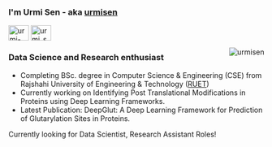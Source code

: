 ### I'm Urmi Sen - aka [urmisen](https://github.com/urmisen/urmisen)
<p align="left">
<!-- <a href="https://twitter.com/khushboogoel01" target="blank"><img align="center" src="https://cdn.jsdelivr.net/npm/simple-icons@3.0.1/icons/twitter.svg" alt="khushboogoel01" height="30" width="40" /></a> -->
<a href="https://linkedin.com/in/urmi-sen-78a821149" target="blank"><img align="center" src="https://cdn.jsdelivr.net/npm/simple-icons@3.0.1/icons/linkedin.svg" alt="urmi-sen-78a821149" height="30" width="40" /></a>
<a href="https://instagram.com/urmi_sen_" target="blank"><img align="center" src="https://cdn.jsdelivr.net/npm/simple-icons@3.0.1/icons/instagram.svg" alt="urmi_sen_" height="30" width="40" /></a>
  
<p><img align="right" src="https://github-readme-stats.vercel.app/api/top-langs?username=urmisen&show_icons=true&locale=en&layout=compact" alt="urmisen" /></p>


### Data Science and Research enthusiast
- Completing BSc. degree in Computer Science & Engineering (CSE) from Rajshahi University of Engineering & Technology ([RUET](https://www.ruet.ac.bd/))
- Currently working on Identifying Post Translational Modifications in Proteins using Deep Learning Frameworks.
- Latest Publication: DeepGlut: A Deep Learning Framework for Prediction of Glutarylation Sites in Proteins. 

Currently looking for Data Scientist, Research Assistant Roles!
<!--![](https://komarev.com/ghpvc/?username=your-github-urmisen)
<!--<h3 align="left">To know more :</h3>
<p align="left">
[Portfolio](https://www.ruet.ac.bd/) , [Linkedin](https://linkedin.com/in/urmi-sen-78a821149) , [Email](urmisen1202gmail.com)


<!--<p>&nbsp;<img align="center" src="https://github-readme-stats.vercel.app/api?username=urmisen&show_icons=true&locale=en" alt="urmisen" /></p>-->
